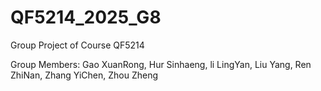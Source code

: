 # QF5214_2025_G8
Group Project of Course QF5214

Group Members: Gao XuanRong, Hur Sinhaeng, li LingYan, Liu Yang, Ren ZhiNan, Zhang YiChen, Zhou Zheng